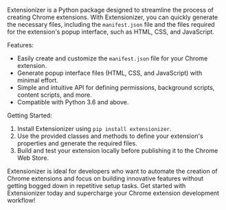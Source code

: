 Extensionizer is a Python package designed to streamline the process of creating Chrome extensions. With Extensionizer, you can quickly generate the necessary files, including the `manifest.json` file and the files required for the extension's popup interface, such as HTML, CSS, and JavaScript.

Features:
- Easily create and customize the `manifest.json` file for your Chrome extension.
- Generate popup interface files (HTML, CSS, and JavaScript) with minimal effort.
- Simple and intuitive API for defining permissions, background scripts, content scripts, and more.
- Compatible with Python 3.6 and above.

Getting Started:
1. Install Extensionizer using `pip install extensionizer`.
2. Use the provided classes and methods to define your extension's properties and generate the required files.
3. Build and test your extension locally before publishing it to the Chrome Web Store.

Extensionizer is ideal for developers who want to automate the creation of Chrome extensions and focus on building innovative features without getting bogged down in repetitive setup tasks. Get started with Extensionizer today and supercharge your Chrome extension development workflow!
